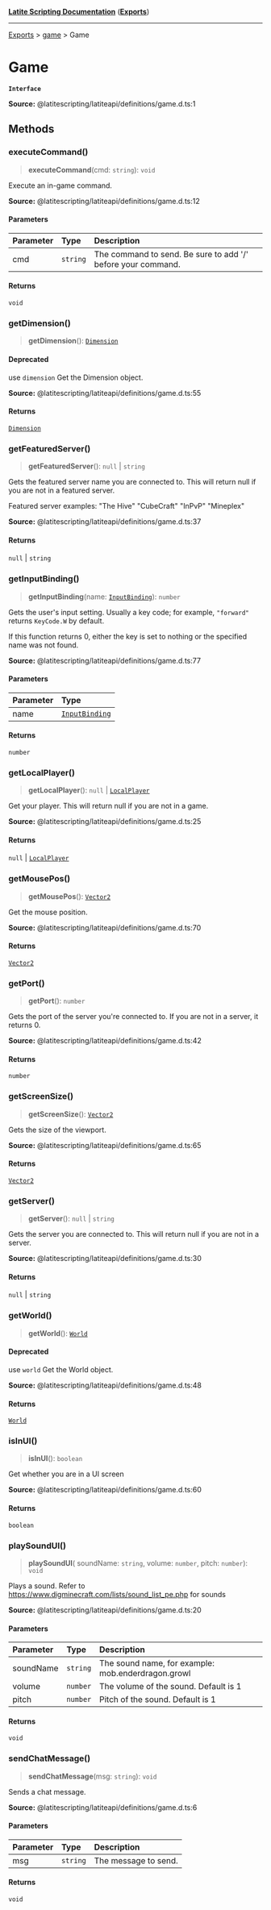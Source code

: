[**Latite Scripting Documentation**](../../README.md) ([**Exports**](../../exports.md))

---

[Exports](../../exports.md) > [game](../index.md) > Game

# Game

**`Interface`**

**Source:** @latitescripting/latiteapi/definitions/game.d.ts:1

## Methods

### executeCommand()

> **executeCommand**(cmd: `string`): `void`

Execute an in-game command.

**Source:** @latitescripting/latiteapi/definitions/game.d.ts:12

#### Parameters

| Parameter | Type     | Description                                                  |
| :-------- | :------- | :----------------------------------------------------------- |
| cmd       | `string` | The command to send. Be sure to add '/' before your command. |

#### Returns

`void`

### getDimension()

> **getDimension**(): [`Dimension`](../../module.world_dimension/interfaces/interface.Dimension.md)

#### Deprecated

use `dimension`
Get the Dimension object.

**Source:** @latitescripting/latiteapi/definitions/game.d.ts:55

#### Returns

[`Dimension`](../../module.world_dimension/interfaces/interface.Dimension.md)

### getFeaturedServer()

> **getFeaturedServer**(): `null` \| `string`

Gets the featured server name you are connected to. This will return null if you are not in a featured server.

Featured server examples: "The Hive" "CubeCraft" "InPvP" "Mineplex"

**Source:** @latitescripting/latiteapi/definitions/game.d.ts:37

#### Returns

`null` \| `string`

### getInputBinding()

> **getInputBinding**(name: [`InputBinding`](../type-aliases/type-alias.InputBinding.md)): `number`

Gets the user's input setting. Usually a key code; for example, `"forward"` returns `KeyCode.W` by default.

If this function returns 0, either the key is set to nothing or the specified name was not found.

**Source:** @latitescripting/latiteapi/definitions/game.d.ts:77

#### Parameters

| Parameter | Type                                                         |
| :-------- | :----------------------------------------------------------- |
| name      | [`InputBinding`](../type-aliases/type-alias.InputBinding.md) |

#### Returns

`number`

### getLocalPlayer()

> **getLocalPlayer**(): `null` \| [`LocalPlayer`](../../module.world_entity/classes/class.LocalPlayer.md)

Get your player. This will return null if you are not in a game.

**Source:** @latitescripting/latiteapi/definitions/game.d.ts:25

#### Returns

`null` \| [`LocalPlayer`](../../module.world_entity/classes/class.LocalPlayer.md)

### getMousePos()

> **getMousePos**(): [`Vector2`](../../module.gfx_graphics/classes/class.Vector2.md)

Get the mouse position.

**Source:** @latitescripting/latiteapi/definitions/game.d.ts:70

#### Returns

[`Vector2`](../../module.gfx_graphics/classes/class.Vector2.md)

### getPort()

> **getPort**(): `number`

Gets the port of the server you're connected to. If you are not in a server, it returns 0.

**Source:** @latitescripting/latiteapi/definitions/game.d.ts:42

#### Returns

`number`

### getScreenSize()

> **getScreenSize**(): [`Vector2`](../../module.gfx_graphics/classes/class.Vector2.md)

Gets the size of the viewport.

**Source:** @latitescripting/latiteapi/definitions/game.d.ts:65

#### Returns

[`Vector2`](../../module.gfx_graphics/classes/class.Vector2.md)

### getServer()

> **getServer**(): `null` \| `string`

Gets the server you are connected to. This will return null if you are not in a server.

**Source:** @latitescripting/latiteapi/definitions/game.d.ts:30

#### Returns

`null` \| `string`

### getWorld()

> **getWorld**(): [`World`](../../module.world_world/interfaces/interface.World.md)

#### Deprecated

use `world`
Get the World object.

**Source:** @latitescripting/latiteapi/definitions/game.d.ts:48

#### Returns

[`World`](../../module.world_world/interfaces/interface.World.md)

### isInUI()

> **isInUI**(): `boolean`

Get whether you are in a UI screen

**Source:** @latitescripting/latiteapi/definitions/game.d.ts:60

#### Returns

`boolean`

### playSoundUI()

> **playSoundUI**(
> soundName: `string`,
> volume: `number`,
> pitch: `number`): `void`

Plays a sound. Refer to https://www.digminecraft.com/lists/sound_list_pe.php for sounds

**Source:** @latitescripting/latiteapi/definitions/game.d.ts:20

#### Parameters

| Parameter | Type     | Description                                        |
| :-------- | :------- | :------------------------------------------------- |
| soundName | `string` | The sound name, for example: mob.enderdragon.growl |
| volume    | `number` | The volume of the sound. Default is 1              |
| pitch     | `number` | Pitch of the sound. Default is 1                   |

#### Returns

`void`

### sendChatMessage()

> **sendChatMessage**(msg: `string`): `void`

Sends a chat message.

**Source:** @latitescripting/latiteapi/definitions/game.d.ts:6

#### Parameters

| Parameter | Type     | Description          |
| :-------- | :------- | :------------------- |
| msg       | `string` | The message to send. |

#### Returns

`void`
